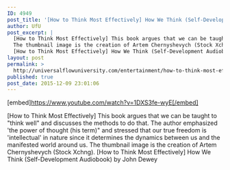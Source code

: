 ```yaml
---
ID: 4949
post_title: '[How to Think Most Effectively] How We Think (Self-Development Audiobook)'
author: UfU
post_excerpt: |
  [How to Think Most Effectively] This book argues that we can be taught to "think well" and discusses the methods to do that. The author emphasized 'the power of thought (his term)" and stressed that our true freedom is 'intellectual' in nature since it determines the dynamics between us and the manifested world around us.
  The thumbnail image is the creation of Artem Chernyshevych (Stock Xchng).
  [How to Think Most Effectively] How We Think (Self-Development Audiobook) by John Dewey
layout: post
permalink: >
  http://universalflowuniversity.com/entertainment/how-to-think-most-effectively-how-we-think-self-development-audiobook/
published: true
post_date: 2015-12-09 23:01:06
---
```

[embed]https://www.youtube.com/watch?v=1DXS3fe-wyE[/embed]<br>
<p>[How to Think Most Effectively] This book argues that we can be taught to "think well" and discusses the methods to do that. The author emphasized 'the power of thought (his term)" and stressed that our true freedom is 'intellectual' in nature since it determines the dynamics between us and the manifested world around us.
The thumbnail image is the creation of Artem Chernyshevych (Stock Xchng).
[How to Think Most Effectively] How We Think (Self-Development Audiobook) by John Dewey</p>